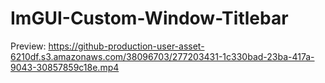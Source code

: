 # ImGUI-Custom-Window-Titlebar

Preview:
https://github-production-user-asset-6210df.s3.amazonaws.com/38096703/277203431-1c330bad-23ba-417a-9043-30857859c18e.mp4

